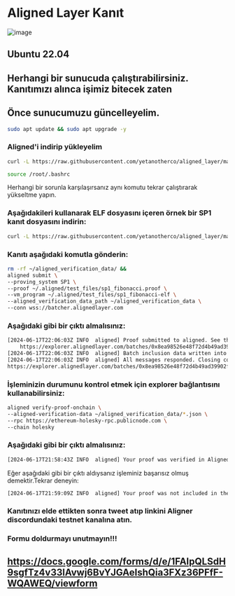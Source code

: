 # Aligned Layer Kanıt


![image](https://github.com/zeycan1/ALIGNEDLAYER-KANIT/assets/108004368/d7da2207-2649-486d-9ba2-a6c98caf86ab)

## Ubuntu 22.04

## Herhangi bir sunucuda çalıştırabilirsiniz. Kanıtımızı alınca işimiz bitecek zaten

##  Önce sunucumuzu güncelleyelim.

```bash
sudo apt update && sudo apt upgrade -y
```

###  Aligned'i indirip yükleyelim


```bash
curl -L https://raw.githubusercontent.com/yetanotherco/aligned_layer/main/batcher/aligned/install_aligned.sh | bash
```
```bash
source /root/.bashrc
```

Herhangi bir sorunla karşılaşırsanız aynı komutu tekrar çalıştırarak yükseltme yapın.


###  Aşağıdakileri kullanarak ELF dosyasını içeren örnek bir SP1 kanıt dosyasını indirin:

```bash
curl -L https://raw.githubusercontent.com/yetanotherco/aligned_layer/main/batcher/aligned/get_proof_test_files.sh | bash
```

###  Kanıtı aşağıdaki komutla gönderin:

```bash
rm -rf ~/aligned_verification_data/ &&
aligned submit \
--proving_system SP1 \
--proof ~/.aligned/test_files/sp1_fibonacci.proof \
--vm_program ~/.aligned/test_files/sp1_fibonacci-elf \
--aligned_verification_data_path ~/aligned_verification_data \
--conn wss://batcher.alignedlayer.com
```

###  Aşağıdaki gibi bir çıktı almalısınız:

```bash
[2024-06-17T22:06:03Z INFO  aligned] Proof submitted to aligned. See the batch in the explorer:
    https://explorer.alignedlayer.com/batches/0x8ea98526e48f72d4b49ad39902fb320020d3cf02e6506c444300eb3619db4c13
[2024-06-17T22:06:03Z INFO  aligned] Batch inclusion data written into /Users/maurofab/aligned_verification_data/8ea98526e48f72d4b49ad39902fb320020d3cf02e6506c444300eb3619db4c13_225.json
[2024-06-17T22:06:03Z INFO  aligned] All messages responded. Closing connection...
https://explorer.alignedlayer.com/batches/0x8ea98526e48f72d4b49ad39902fb320020d3cf02e6506c444300eb3619db4c13```
```

###  İşleminizin durumunu kontrol etmek için explorer bağlantısını kullanabilirsiniz:

```bash
aligned verify-proof-onchain \
--aligned-verification-data ~/aligned_verification_data/*.json \
--rpc https://ethereum-holesky-rpc.publicnode.com \
--chain holesky
```

###  Aşağıdaki gibi bir çıktı almalısınız:

```bash
[2024-06-17T21:58:43Z INFO  aligned] Your proof was verified in Aligned and included in the batch!
```

Eğer aşağıdaki gibi bir çıktı aldıysanız işleminiz başarısız olmuş demektir.Tekrar deneyin:

```bash
[2024-06-17T21:59:09Z INFO  aligned] Your proof was not included in the batch.
```


### Kanıtınızı elde ettikten sonra tweet atıp linkini Aligner discordundaki testnet kanalına atın.

### Formu doldurmayı unutmayın!!!


##  https://docs.google.com/forms/d/e/1FAIpQLSdH9sgfTz4v33lAvwj6BvYJGAeIshQia3FXz36PFfF-WQAWEQ/viewform





